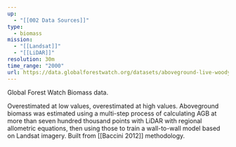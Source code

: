 ```yaml
---
up:
  - "[[002 Data Sources]]"
type:
  - biomass
mission:
  - "[[Landsat]]"
  - "[[LiDAR]]"
resolution: 30m
time_range: "2000"
url: https://data.globalforestwatch.org/datasets/aboveground-live-woody-biomass-density/explore?location=-11.401386%2C-84.902199%2C2.61
---
```

Global Forest Watch Biomass data.

Overestimated at low values, overestimated at high values. Aboveground biomass was estimated using a multi-step process of calculating AGB at more than seven hundred thousand points with LiDAR with regional allometric equations, then using those to train a wall-to-wall model based on Landsat imagery.  Built from [[Baccini 2012]] methodology.